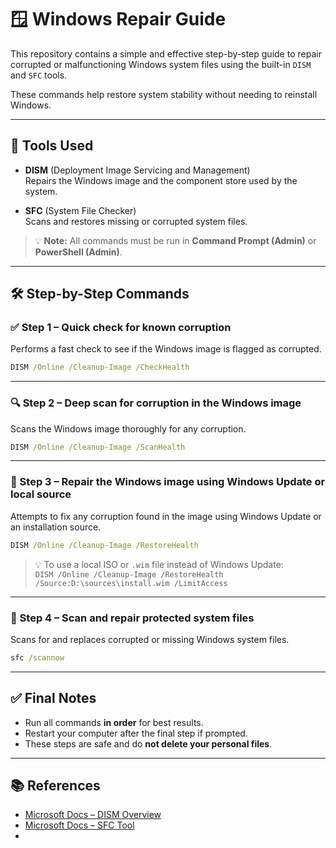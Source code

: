 # 🪟 Windows Repair Guide

This repository contains a simple and effective step-by-step guide to repair corrupted or malfunctioning Windows system files using the built-in `DISM` and `SFC` tools.

These commands help restore system stability without needing to reinstall Windows.

---

## 🧰 Tools Used

- **DISM** (Deployment Image Servicing and Management)  
  Repairs the Windows image and the component store used by the system.

- **SFC** (System File Checker)  
  Scans and restores missing or corrupted system files.

> 💡 **Note:** All commands must be run in **Command Prompt (Admin)** or **PowerShell (Admin)**.

---

## 🛠 Step-by-Step Commands

### ✅ Step 1 – Quick check for known corruption  
Performs a fast check to see if the Windows image is flagged as corrupted.

```cmd
DISM /Online /Cleanup-Image /CheckHealth
```

---

### 🔍 Step 2 – Deep scan for corruption in the Windows image  
Scans the Windows image thoroughly for any corruption.

```cmd
DISM /Online /Cleanup-Image /ScanHealth
```

---

### 🔧 Step 3 – Repair the Windows image using Windows Update or local source  
Attempts to fix any corruption found in the image using Windows Update or an installation source.

```cmd
DISM /Online /Cleanup-Image /RestoreHealth
```

> 💡 To use a local ISO or `.wim` file instead of Windows Update:  
> `DISM /Online /Cleanup-Image /RestoreHealth /Source:D:\sources\install.wim /LimitAccess`

---

### 🧼 Step 4 – Scan and repair protected system files  
Scans for and replaces corrupted or missing Windows system files.

```cmd
sfc /scannow
```

---

## ✅ Final Notes

- Run all commands **in order** for best results.
- Restart your computer after the final step if prompted.
- These steps are safe and do **not delete your personal files**.

---

## 📚 References

- [Microsoft Docs – DISM Overview](https://learn.microsoft.com/en-us/windows-hardware/manufacture/desktop/dism-overview)  
- [Microsoft Docs – SFC Tool](https://support.microsoft.com/en-us/help/929833)
- 
